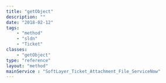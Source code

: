 ```yaml
---
title: "getObject"
description: ""
date: "2018-02-12"
tags:
    - "method"
    - "sldn"
    - "Ticket"
classes:
    - "getObject"
type: "reference"
layout: "method"
mainService : "SoftLayer_Ticket_Attachment_File_ServiceNow"
---
```


